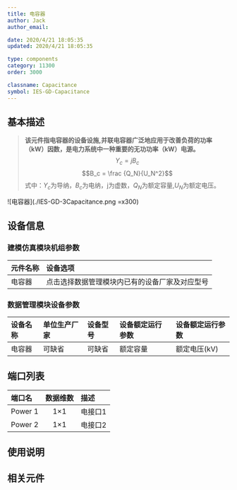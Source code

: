 ```yaml
---
title: 电容器
author: Jack
author_email:

date: 2020/4/21 18:05:35
updated: 2020/4/21 18:05:35

type: components
category: 11300
order: 3000

classname: Capacitance
symbol: IES-GD-Capacitance
---
```

## 基本描述

> **该元件指电容器的设备设施,并联电容器广泛地应用于改善负荷的功率（kW）因数，是电力系统中一种重要的无功功率（kW）电源。**
> $$Y_c = jB_c$$
> $$B_c = \frac {Q_N}{U_N^2}$$
> 式中：$Y_c$为导纳，$B_c$为电纳，j为虚数，$Q_N$为额定容量,$U_N$为额定电压。

![电容器](./IES-GD-3Capacitance.png =x300)

## 设备信息

### 建模仿真模块机组参数
| 元件名称 | 设备选项 |
| :--- | :--- |
| 电容器 |  点击选择数据管理模块内已有的设备厂家及对应型号 |

### 数据管理模块设备参数
| 设备名称 | 单位生产厂家 | 设备型号 | 设备额定运行参数 | 设备额定运行参数 |
| :--- | :--- | :--- | :--- | :--- |
| 电容器 |  可缺省 | 可缺省 | 额定容量 | 额定电压(kV) |

## 端口列表
| 端口名 | 数据维数 | 描述 |
| :--- | :--:  | :--- |
|  Power 1 | 1×1  | 电接口1  |
|  Power 2 | 1×1  | 电接口2  |


## 使用说明



## 相关元件